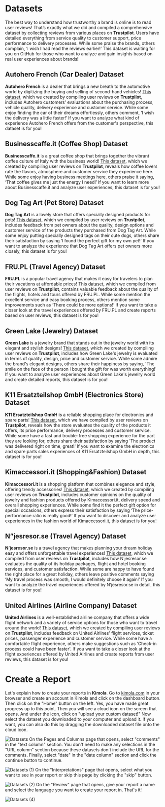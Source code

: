 # Datasets
The best way to understand how trustworthy a brand is online is to read user reviews! That’s exactly what we did and compiled a comprehensive dataset by collecting reviews from various places on **Trustpilot**. Users have detailed everything from service quality to customer support, price performance to delivery processes. While some praise the brands, others complain, ‘I wish I had read the reviews earlier!’ This dataset is waiting for you on GitHub for those who want to analyze and gain insights based on real user experiences about brands!
## Autohero French (Car Dealer) Dataset
**Autohero French** is a dealer that brings a new breath to the automotive world by digitizing the buying and selling of second-hand vehicles! [This dataset](https://github.com/Kimola/nlp-datasets/blob/main/trustpilot-reviews/Autohero%20French%20(Car%20Dealer)%20-%20Truspilot%20Customer%20Reviews%20-%20French.csv), which we created by compiling user reviews on **Trustpilot**, includes Autohero customers' evaluations about the purchasing process, vehicle quality, delivery experience and customer service. While some enjoy finding the car of their dreams effortlessly, others comment, ‘I wish the delivery was a little faster!’ If you want to analyze what kind of experience Autohero French offers from the customer's perspective, this dataset is for you!
## Businesscaffe.it (Coffee Shop) Dataset
**Businesscaffe.it** is a great coffee shop that brings together the vibrant coffee culture of Italy with the business world! [This dataset](https://github.com/Kimola/nlp-datasets/blob/main/trustpilot-reviews/Businesscaffe.it%20(Coffee%20Shop)%20-%20Trustpilot%20Customer%20Reviews%20-%20Italian.csv), which we created by compiling user reviews on **Trustpilot**, reveals how coffee lovers rate the flavors, atmosphere and customer service they experience here. While some enjoy having business meetings here, others praise it saying, ‘That coffee gives me just the energy I need!’ If you want to learn more about Businesscaffe.it and analyze user experiences, this dataset is for you!
## Dog Tag Art (Pet Store) Dataset
**Dog Tag Art** is a lovely store that offers specially designed products for pets! [This dataset](https://github.com/Kimola/nlp-datasets/blob/main/trustpilot-reviews/Dog%20Tag%20Art%20(Pet%20Store)%20-%20Trustpilot%20Product%20Reviews%20-%20English.csv), which we compiled by user reviews on **Trustpilot**, includes feedback from pet owners about the quality, design options and customer service of the products they purchased from Dog Tag Art. While some enjoy putting specially designed tags on their cute dogs, others share their satisfaction by saying ‘I found the perfect gift for my own pet!’ If you want to analyze the experience that Dog Tag Art offers pet owners more closely, this dataset is for you!
## FRU.PL (Travel Agency) Dataset
**FRU.PL** is a popular travel agency that makes it easy for travelers to plan their vacations at affordable prices! [This dataset](https://github.com/Kimola/nlp-datasets/blob/main/trustpilot-reviews/FRU.PL%20(Travel%20Agency)%20-%20Trustpilot%20Customer%20Reviews%20-%20Polish.csv), which we compiled from user reviews on **Trustpilot**, contains valuable feedback about the quality of the flights, hotels and tours offered by FRU.PL. While some mention the excellent service and easy booking process, others mention some improvements such as ‘There could be more options!’ If you want to take a closer look at the travel experiences offered by FRU.PL and create reports based on user reviews, this dataset is for you!
## Green Lake (Jewelry) Dataset
**Green Lake** is a jewelry brand that stands out in the jewelry world with its elegant and stylish designs! [This dataset](https://github.com/Kimola/nlp-datasets/blob/main/trustpilot-reviews/Green%20Lake%20(Jewelry)%20-%20Trustpilot%20Product%20Reviews%20-%20English.csv), which we created by compiling user reviews on **Trustpilot**, includes how Green Lake's jewelry is evaluated in terms of quality, design, price and customer service. While some admire the brand's elegant designs, others share their happiness by saying, 'The smile on the face of the person I bought the gift for was worth everything!' If you want to analyze user experiences about Green Lake's jewelry world and create detailed reports, this dataset is for you!
## K11 Ersatzteilshop GmbH (Electronics Store) Dataset
**K11 Ersatzteilshop GmbH** is a reliable shopping place for electronics and spare parts! [This dataset](https://github.com/Kimola/nlp-datasets/blob/main/trustpilot-reviews/K11%20Ersatzteilshop%20GmbH%20(Electronics%20Store)%20-%20Trustpilot%20Customer%20Reviews%20-%20German.csv), which we have compiled by user reviews on **Trustpilot**, reveals how the store evaluates the quality of the products it offers, its price performance, delivery processes and customer service. While some have a fast and trouble-free shopping experience for the part they are looking for, others share their satisfaction by saying 'The product was delivered right on time, great!' If you want to examine the electronics and spare parts sales experiences of K11 Ersatzteilshop GmbH in depth, this dataset is for you!
## Kimaccessori.it (Shopping&Fashion) Dataset
**Kimaccessori.it** is a shopping platform that combines elegance and style, offering trendy accessories! [This dataset](https://github.com/Kimola/nlp-datasets/blob/main/trustpilot-reviews/Kimaccessori.it%20(Shopping%26Fashion)%20-%20Trustpilot%20Product%20Reviews%20-%20Italian.csv), which we created by compiling user reviews on **Trustpilot**, includes customer opinions on the quality of jewelry and fashion products offered by Kimaccessori.it, delivery speed and overall shopping experiences. While some find it the perfect gift option for special occasions, others express their satisfaction by saying ‘The price-performance ratio is really good!’ If you want to discover and analyze user experiences in the fashion world of Kimaccessori.it, this dataset is for you!
## N”jesresor.se (Travel Agency) Dataset
**N’jesresor.se** is a travel agency that makes planning your dream holiday easy and offers unforgettable travel experiences! [This dataset](https://github.com/Kimola/nlp-datasets/blob/main/trustpilot-reviews/N%E2%80%9Djesresor.se%20(Travel%20Agency)%20-%20Trustpilot%20Customer%20Reviews%20-%20Swedish.csv), which we compiled from user reviews on **Trustpilot**, includes how N’jesresor.se evaluates the quality of its holiday packages, flight and hotel booking services, and customer satisfaction. While some are happy to have found the right place for a great holiday, others leave positive comments saying ‘My travel process was smooth, I would definitely choose it again!’ If you want to analyze the travel experiences offered by N’jesresor.se in detail, this dataset is for you!
## United Airlines (Airline Company) Dataset
**United Airlines** is a well-established airline company that offers a wide flight network and a variety of service options for those who want to travel around the world! [This dataset](https://github.com/Kimola/nlp-datasets/blob/main/trustpilot-reviews/United%20Airlines%20(Airline%20Company)%20-%20Trustpilot%20Reviews.csv), which we created by compiling user reviews on **Trustpilot**, includes feedback on United Airlines' flight services, ticket prices, passenger experience and customer service. While some have a comfortable flight experience, others make suggestions such as 'Check-in process could have been faster'. If you want to take a closer look at the flight experiences offered by United Airlines and create reports from user reviews, this dataset is for you!
# Create a Report
Let's explain how to create your reports in **Kimola**. Go to [kimola.com](https://kimola.com/) in your browser and create an account in Kimola and click on the dashboard button. Then click on the "Home" button on the left. Yes, you have made great progress up to this point. Then you will see a cloud icon on the screen that opens. And under the icon, click on "upload your custom dataset!" Now select the dataset you downloaded to your computer and upload it. If you want, you can also do this by dragging the downloaded dataset file onto the cloud icon.

![Datasets](https://github.com/user-attachments/assets/09ea7da6-f8e8-4f1b-a6ae-731168b00a1e)
On the Pages and Columns page that opens, select "comments" in the "text column" section. You don't need to make any selections in the "URL column" section because these datasets don't include the URL for the comments. Finally, select "date" in the "date column" section and click the continue button to continue.

![Datasets (1)](https://github.com/user-attachments/assets/10eb8770-8672-49ca-a0c5-02619d8f8115)
On the "Interpretations" page that opens, select what you want to see in your report or skip this page by clicking the "skip" button.

![Datasets (2)](https://github.com/user-attachments/assets/ab2ffdb9-7d0a-471b-9df3-20cf089f30e2)
On the "Review" page that opens, give your report a name and select the language you want to create your report in. That's it!

![Datasets (4)](https://github.com/user-attachments/assets/12ebbde2-598c-4f6d-a196-de9b0b4cda6f)
